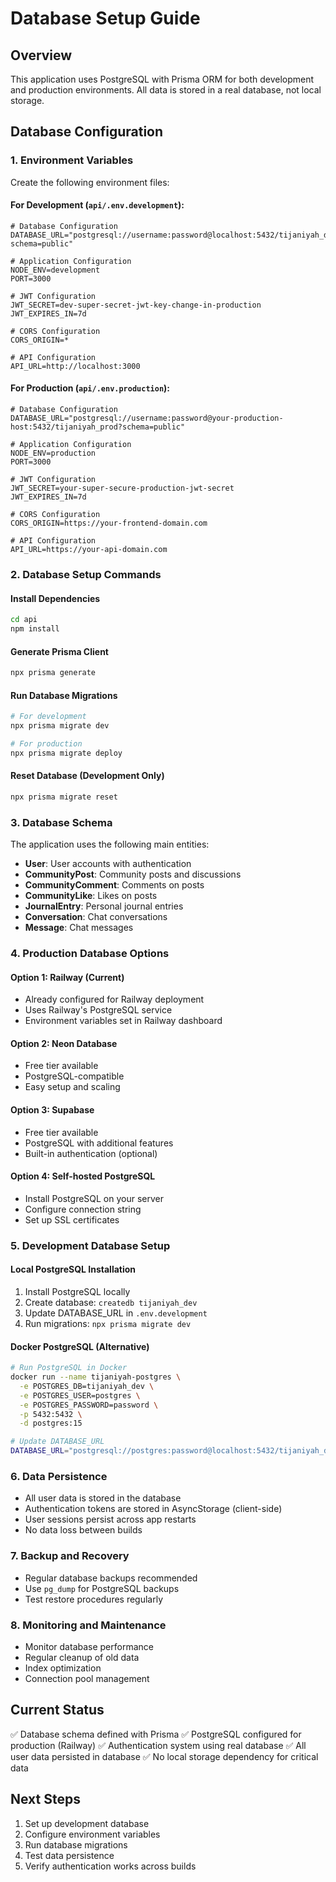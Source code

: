 # Database Setup Guide

## Overview
This application uses PostgreSQL with Prisma ORM for both development and production environments. All data is stored in a real database, not local storage.

## Database Configuration

### 1. Environment Variables
Create the following environment files:

#### For Development (`api/.env.development`):
```env
# Database Configuration
DATABASE_URL="postgresql://username:password@localhost:5432/tijaniyah_dev?schema=public"

# Application Configuration
NODE_ENV=development
PORT=3000

# JWT Configuration
JWT_SECRET=dev-super-secret-jwt-key-change-in-production
JWT_EXPIRES_IN=7d

# CORS Configuration
CORS_ORIGIN=*

# API Configuration
API_URL=http://localhost:3000
```

#### For Production (`api/.env.production`):
```env
# Database Configuration
DATABASE_URL="postgresql://username:password@your-production-host:5432/tijaniyah_prod?schema=public"

# Application Configuration
NODE_ENV=production
PORT=3000

# JWT Configuration
JWT_SECRET=your-super-secure-production-jwt-secret
JWT_EXPIRES_IN=7d

# CORS Configuration
CORS_ORIGIN=https://your-frontend-domain.com

# API Configuration
API_URL=https://your-api-domain.com
```

### 2. Database Setup Commands

#### Install Dependencies
```bash
cd api
npm install
```

#### Generate Prisma Client
```bash
npx prisma generate
```

#### Run Database Migrations
```bash
# For development
npx prisma migrate dev

# For production
npx prisma migrate deploy
```

#### Reset Database (Development Only)
```bash
npx prisma migrate reset
```

### 3. Database Schema
The application uses the following main entities:
- **User**: User accounts with authentication
- **CommunityPost**: Community posts and discussions
- **CommunityComment**: Comments on posts
- **CommunityLike**: Likes on posts
- **JournalEntry**: Personal journal entries
- **Conversation**: Chat conversations
- **Message**: Chat messages

### 4. Production Database Options

#### Option 1: Railway (Current)
- Already configured for Railway deployment
- Uses Railway's PostgreSQL service
- Environment variables set in Railway dashboard

#### Option 2: Neon Database
- Free tier available
- PostgreSQL-compatible
- Easy setup and scaling

#### Option 3: Supabase
- Free tier available
- PostgreSQL with additional features
- Built-in authentication (optional)

#### Option 4: Self-hosted PostgreSQL
- Install PostgreSQL on your server
- Configure connection string
- Set up SSL certificates

### 5. Development Database Setup

#### Local PostgreSQL Installation
1. Install PostgreSQL locally
2. Create database: `createdb tijaniyah_dev`
3. Update DATABASE_URL in `.env.development`
4. Run migrations: `npx prisma migrate dev`

#### Docker PostgreSQL (Alternative)
```bash
# Run PostgreSQL in Docker
docker run --name tijaniyah-postgres \
  -e POSTGRES_DB=tijaniyah_dev \
  -e POSTGRES_USER=postgres \
  -e POSTGRES_PASSWORD=password \
  -p 5432:5432 \
  -d postgres:15

# Update DATABASE_URL
DATABASE_URL="postgresql://postgres:password@localhost:5432/tijaniyah_dev?schema=public"
```

### 6. Data Persistence
- All user data is stored in the database
- Authentication tokens are stored in AsyncStorage (client-side)
- User sessions persist across app restarts
- No data loss between builds

### 7. Backup and Recovery
- Regular database backups recommended
- Use `pg_dump` for PostgreSQL backups
- Test restore procedures regularly

### 8. Monitoring and Maintenance
- Monitor database performance
- Regular cleanup of old data
- Index optimization
- Connection pool management

## Current Status
✅ Database schema defined with Prisma
✅ PostgreSQL configured for production (Railway)
✅ Authentication system using real database
✅ All user data persisted in database
✅ No local storage dependency for critical data

## Next Steps
1. Set up development database
2. Configure environment variables
3. Run database migrations
4. Test data persistence
5. Verify authentication works across builds
